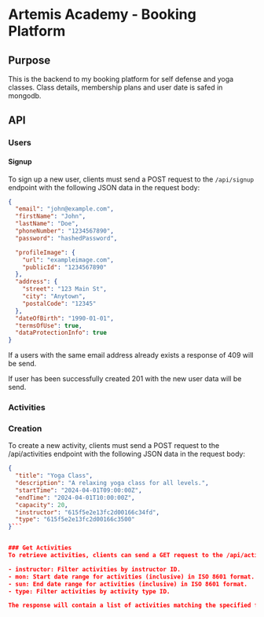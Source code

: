 # Artemis Academy - Booking Platform

## Purpose

This is the backend to my booking platform for self defense and yoga classes. Class details, membership plans and user date is safed in mongodb.

## API

### Users

#### Signup

To sign up a new user, clients must send a POST request to the `/api/signup` endpoint with the following JSON data in the request body:

```json
{
  "email": "john@example.com",
  "firstName": "John",
  "lastName": "Doe",
  "phoneNumber": "1234567890",
  "password": "hashedPassword",

  "profileImage": {
    "url": "exampleimage.com",
    "publicId": "1234567890"
  },
  "address": {
    "street": "123 Main St",
    "city": "Anytown",
    "postalCode": "12345"
  },
  "dateOfBirth": "1990-01-01",
  "termsOfUse": true,
  "dataProtectionInfo": true
}
```

If a users with the same email address already exists a response of 409 will be send.

If user has been successfully created 201 with the new user data will be send.

### Activities

### Creation

To create a new activity, clients must send a POST request to the /api/activities endpoint with the following JSON data in the request body:

```json
{
  "title": "Yoga Class",
  "description": "A relaxing yoga class for all levels.",
  "startTime": "2024-04-01T09:00:00Z",
  "endTime": "2024-04-01T10:00:00Z",
  "capacity": 20,
  "instructor": "615f5e2e13fc2d00166c34fd",
  "type": "615f5e2e13fc2d00166c3500"
}```


### Get Activities
To retrieve activities, clients can send a GET request to the /api/activities endpoint. Optionally, clients can filter activities by specifying query parameters:

- instructor: Filter activities by instructor ID.
- mon: Start date range for activities (inclusive) in ISO 8601 format.
- sun: End date range for activities (inclusive) in ISO 8601 format.
- type: Filter activities by activity type ID.

The response will contain a list of activities matching the specified filters.
